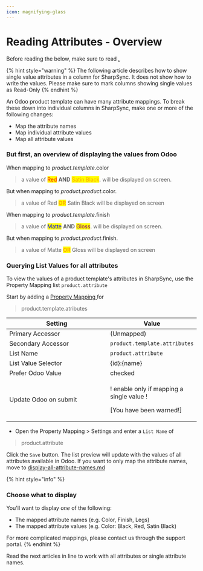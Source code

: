 ```yaml
---
icon: magnifying-glass
---
```


# Reading Attributes - Overview

Before reading the below, make sure to read [.](./ "mention")

{% hint style="warning" %}
The following article describes how to show single value attributes in a column for SharpSync. It does not show how to write the values. Please make sure to mark columns showing single values as Read-Only
{% endhint %}

An Odoo product template can have many attribute mappings. To break these down into individual columns in SharpSync, make one or more of the following changes:

* Map the attribute names
* Map individual attribute values
* Map all attribute values

### But first, an overview of displaying the values from Odoo

When mapping to _product.template_.color

> a value of <mark style="color:red;">Red</mark> **AND** <mark style="color:orange;">Satin Black</mark>. will be displayed on screen.&#x20;

But when mapping to _product.product_.color.

> a value of Red <mark style="color:orange;">**OR**</mark> Satin Black will be displayed on screen

When mapping to _product.template_.finish

> a value of <mark style="color:blue;">Matte</mark> **AND** <mark style="color:purple;">Gloss</mark>. will be displayed on screen.&#x20;

But when mapping to _product.product_.finish.

> a value of Matte <mark style="color:orange;">**OR**</mark> Gloss will be displayed on screen

### &#x20;Querying List Values for all attributes

To view the values of a product template's attributes in SharpSync, use the Property Mapping list `product.attribute` &#x20;

Start by adding a [Property Mapping ](../../../../fundamentals/property-mappings/)for&#x20;

> product.template.atributes

<table><thead><tr><th width="284">Setting</th><th>Value</th></tr></thead><tbody><tr><td>Primary Accessor</td><td>(Unmapped)</td></tr><tr><td>Secondary Accessor</td><td><code>product.template.attributes</code></td></tr><tr><td>List Name</td><td><code>product.attribute</code></td></tr><tr><td>List Value Selector</td><td>{id}:{name}</td></tr><tr><td>Prefer Odoo Value</td><td>checked</td></tr><tr><td>Update Odoo on submit</td><td><p>! enable only if mapping a single value ! </p><p>[You have been warned!] </p></td></tr></tbody></table>



* Open the Property Mapping > Settings and enter a `List Name` of&#x20;

> product.attribute

Click the `Save` button. The list preview will update with the values of all attributes available in Odoo. If you want to only map the attribute names, move to [display-all-attribute-names.md](display-all-attribute-names.md "mention")

{% hint style="info" %}
### Choose what to display

You'll want to display _one_ of the following:

* The mapped attribute names (e.g. Color, Finish, Legs)
* The mapped attribute values (e.g. Color: Black, Red, Satin Black)



For more complicated mappings, please contact us through the support portal.
{% endhint %}

Read the next articles in line to work with all attributes or single attribute names.
